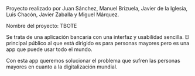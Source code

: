 Proyecto realizado por Juan Sánchez, Manuel Brizuela, Javier de la Iglesia, Luis Chacón, Javier Zaballa y Miguel Márquez. 

Nombre del proyecto: TBOTE

Se trata de una aplicación bancaria con una interfaz y usabilidad sencilla. El principal público al que está dirigido es para personas mayores pero es una app que puede usar todo el mundo.

Con esta app queremos solucionar el problema que sufren las personas mayores en cuanto a la digitalización mundial.
